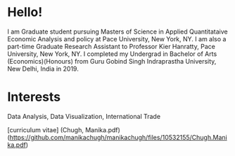 # Hello!

I am Graduate student pursuing Masters of Science in Applied Quantitataive Economic Analysis and policy at Pace University, New York, NY. I am also a part-time Graduate Research Assistant to Professor Kier Hanratty, Pace University, New York, NY. I completed my Undergrad in Bachelor of Arts (Economics)(Honours) from Guru Gobind Singh Indraprastha University, New Delhi, India in 2019.

# Interests

Data Analysis, Data Visualization, International Trade

[curriculum vitae] (Chugh, Manika.pdf)
(https://github.com/manikachugh/manikachugh/files/10532155/Chugh.Manika.pdf)



<!--
**manikachugh/manikachugh** is a ✨ _special_ ✨ repository because its `README.md` (this file) appears on yo
[curriculum Vitae] (Chugh, Manika.pdf)
ur GitHub profile.


